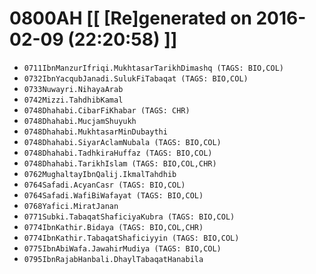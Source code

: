 # 0800AH [[ [Re]generated on 2016-02-09 (22:20:58) ]]

* `0711IbnManzurIfriqi.MukhtasarTarikhDimashq (TAGS: BIO,COL)`
* `0732IbnYacqubJanadi.SulukFiTabaqat (TAGS: BIO,COL)`
* `0733Nuwayri.NihayaArab`
* `0742Mizzi.TahdhibKamal`
* `0748Dhahabi.CibarFiKhabar (TAGS: CHR)`
* `0748Dhahabi.MucjamShuyukh`
* `0748Dhahabi.MukhtasarMinDubaythi`
* `0748Dhahabi.SiyarAclamNubala (TAGS: BIO,COL)`
* `0748Dhahabi.TadhkiraHuffaz (TAGS: BIO,COL)`
* `0748Dhahabi.TarikhIslam (TAGS: BIO,COL,CHR)`
* `0762MughaltayIbnQalij.IkmalTahdhib`
* `0764Safadi.AcyanCasr (TAGS: BIO,COL)`
* `0764Safadi.WafiBiWafayat (TAGS: BIO,COL)`
* `0768Yafici.MiratJanan`
* `0771Subki.TabaqatShaficiyaKubra (TAGS: BIO,COL)`
* `0774IbnKathir.Bidaya (TAGS: BIO,COL,CHR)`
* `0774IbnKathir.TabaqatShaficiyyin (TAGS: BIO,COL)`
* `0775IbnAbiWafa.JawahirMudiya (TAGS: BIO,COL)`
* `0795IbnRajabHanbali.DhaylTabaqatHanabila`
